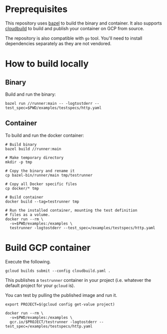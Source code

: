 # Preprequisites

This repository uses [bazel](https://bazel.build) to build the binary and
container. It also supports [cloudbuild](https://cloud.google.com/container-builder/docs/)
to build and publish your container on GCP from source.

The repository is also compatible with `go` tool. You'll need to
install dependencies separately as they are not vendored.

# How to build locally


## Binary

Build and run the binary:

  ```
  bazel run //runner:main -- -logtostderr --test_spec=$PWD/examples/testspecs/http.yaml
  ```

## Container

To build and run the docker container:

  ```
  # Build binary
  bazel build //runner:main

  # Make temporary directory
  mkdir -p tmp

  # Copy the binary and rename it
  cp bazel-bin/runner/main tmp/testrunner

  # Copy all Docker specific files
  cp docker/* tmp

  # Build container
  docker build --tag=testrunner tmp

  # Run the installed container, mounting the test definition
  # files as a volume.
  docker run --rm \
    -v=$PWD/examples:/examples \
    testrunner -logtostderr --test_spec=/examples/testspecs/http.yaml
  ```

# Build GCP container

Execute the following.

  ```
  gcloud builds submit --config cloudbuild.yaml .
  ```

This publishes a `testrunner` container in your project (i.e.
whatever the default project for your `gcloud` is).

You can test by pulling the published image and run it.

  ```
  export PROJECT=$(gcloud config get-value project)

  docker run --rm \
    -v=$PWD/examples:/examples \
    gcr.io/$PROJECT/testrunner -logtostderr --test_spec=/examples/testspecs/http.yaml
  ```
